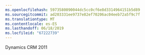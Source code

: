 ```yaml
---
ms.openlocfilehash: 5973580090044dc5cc0cf6e8d3314964151b5d89
ms.sourcegitcommit: ad203331ee9737e82ef70206ac04eeb72a5f9c7f
ms.translationtype: MT
ms.contentlocale: es-ES
ms.lasthandoff: 06/18/2019
ms.locfileid: "67222739"
---
```

Dynamics CRM 2011